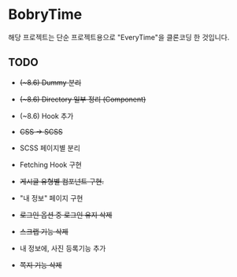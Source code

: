 # BobryTime

해당 프로젝트는 단순 프로젝트용으로 "EveryTime"을 클론코딩 한 것입니다.

## TODO

-   ~~(~8.6) Dummy 분리~~
-   ~~(~8.6) Directory 일부 정리 (Component)~~
-   (~8.6) Hook 추가

-   ~~CSS -> SCSS~~
-   SCSS 페이지별 분리
-   Fetching Hook 구현
-   ~~게시글 유형별 컴포넌트 구현.~~
-   "내 정보" 페이지 구현

-   ~~로그인 옵션 중 로그인 유지 삭제~~
-   ~~스크랩 기능 삭제~~
-   내 정보에, 사진 등록기능 추가
-   ~~쪽지 기능 삭제~~
